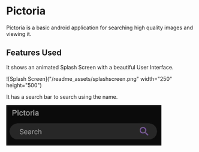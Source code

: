 # Pictoria
Pictoria is a basic android application for searching high quality images and viewing it.

## Features Used

It shows an animated Splash Screen with a beautiful User Interface.

![Splash Screen]("/readme_assets/splashscreen.png" width="250" height="500")

It has a search bar to search using the name.

![Search Bar](/readme_assets/search.png)
